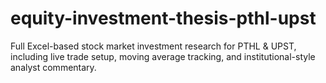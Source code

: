 # equity-investment-thesis-pthl-upst
Full Excel-based stock market investment research for PTHL &amp; UPST, including live trade setup, moving average tracking, and institutional-style analyst commentary.
